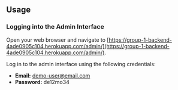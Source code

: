 ## Usage

### Logging into the Admin Interface

Open your web browser and navigate to [https://group-1-backend-4ade0905c104.herokuapp.com/admin/](https://group-1-backend-4ade0905c104.herokuapp.com/admin/).

Log in to the admin interface using the following credentials:

- **Email:** demo-user@email.com
- **Password:** de12mo34
